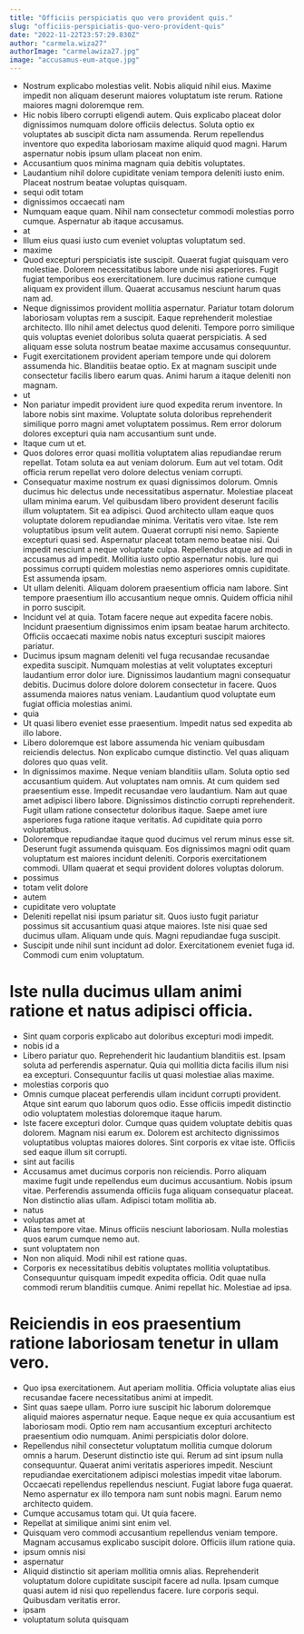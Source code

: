 ```yaml
---
title: "Officiis perspiciatis quo vero provident quis."
slug: "officiis-perspiciatis-quo-vero-provident-quis"
date: "2022-11-22T23:57:29.830Z"
author: "carmela.wiza27"
authorImage: "carmelawiza27.jpg"
image: "accusamus-eum-atque.jpg"
---
```

- Nostrum explicabo molestias velit. Nobis aliquid nihil eius. Maxime impedit non aliquam deserunt maiores voluptatum iste rerum. Ratione maiores magni doloremque rem.
- Hic nobis libero corrupti eligendi autem. Quis explicabo placeat dolor dignissimos numquam dolore officiis delectus. Soluta optio ex voluptates ab suscipit dicta nam assumenda. Rerum repellendus inventore quo expedita laboriosam maxime aliquid quod magni. Harum aspernatur nobis ipsum ullam placeat non enim.
- Accusantium quos minima magnam quia debitis voluptates.
- Laudantium nihil dolore cupiditate veniam tempora deleniti iusto enim.
Placeat nostrum beatae voluptas quisquam.
- sequi odit totam
- dignissimos occaecati nam
- Numquam eaque quam. Nihil nam consectetur commodi molestias porro cumque. Aspernatur ab itaque accusamus.
- at
- Illum eius quasi iusto cum eveniet voluptas voluptatum sed.
- maxime
- Quod excepturi perspiciatis iste suscipit. Quaerat fugiat quisquam vero molestiae. Dolorem necessitatibus labore unde nisi asperiores. Fugit fugiat temporibus eos exercitationem. Iure ducimus ratione cumque aliquam ex provident illum. Quaerat accusamus nesciunt harum quas nam ad.
- Neque dignissimos provident mollitia aspernatur. Pariatur totam dolorum laboriosam voluptas rem a suscipit. Eaque reprehenderit molestiae architecto. Illo nihil amet delectus quod deleniti. Tempore porro similique quis voluptas eveniet doloribus soluta quaerat perspiciatis. A sed aliquam esse soluta nostrum beatae maxime accusamus consequuntur.
- Fugit exercitationem provident aperiam tempore unde qui dolorem assumenda hic. Blanditiis beatae optio. Ex at magnam suscipit unde consectetur facilis libero earum quas. Animi harum a itaque deleniti non magnam.
- ut
- Non pariatur impedit provident iure quod expedita rerum inventore. In labore nobis sint maxime. Voluptate soluta doloribus reprehenderit similique porro magni amet voluptatem possimus. Rem error dolorum dolores excepturi quia nam accusantium sunt unde.
- Itaque cum ut et.
- Quos dolores error quasi mollitia voluptatem alias repudiandae rerum repellat.
Totam soluta ea aut veniam dolorum.
Eum aut vel totam.
Odit officia rerum repellat vero dolore delectus veniam corrupti.
- Consequatur maxime nostrum ex quasi dignissimos dolorum. Omnis ducimus hic delectus unde necessitatibus aspernatur. Molestiae placeat ullam minima earum. Vel quibusdam libero provident deserunt facilis illum voluptatem. Sit ea adipisci.
Quod architecto ullam eaque quos voluptate dolorem repudiandae minima. Veritatis vero vitae. Iste rem voluptatibus ipsum velit autem. Quaerat corrupti nisi nemo. Sapiente excepturi quasi sed. Aspernatur placeat totam nemo beatae nisi.
Qui impedit nesciunt a neque voluptate culpa. Repellendus atque ad modi in accusamus ad impedit. Mollitia iusto optio aspernatur nobis. Iure qui possimus corrupti quidem molestias nemo asperiores omnis cupiditate. Est assumenda ipsam.
- Ut ullam deleniti.
Aliquam dolorem praesentium officia nam labore.
Sint tempore praesentium illo accusantium neque omnis.
Quidem officia nihil in porro suscipit.
- Incidunt vel at quia. Totam facere neque aut expedita facere nobis. Incidunt praesentium dignissimos enim ipsam beatae harum architecto. Officiis occaecati maxime nobis natus excepturi suscipit maiores pariatur.
- Ducimus ipsum magnam deleniti vel fuga recusandae recusandae expedita suscipit. Numquam molestias at velit voluptates excepturi laudantium error dolor iure. Dignissimos laudantium magni consequatur debitis. Ducimus dolore dolore dolorem consectetur in facere. Quos assumenda maiores natus veniam. Laudantium quod voluptate eum fugiat officia molestias animi.
- quia
- Ut quasi libero eveniet esse praesentium. Impedit natus sed expedita ab illo labore.
- Libero doloremque est labore assumenda hic veniam quibusdam reiciendis delectus. Non explicabo cumque distinctio. Vel quas aliquam dolores quo quas velit.
- In dignissimos maxime. Neque veniam blanditiis ullam. Soluta optio sed accusantium quidem. Aut voluptates nam omnis. At cum quidem sed praesentium esse.
Impedit recusandae vero laudantium. Nam aut quae amet adipisci libero labore. Dignissimos distinctio corrupti reprehenderit.
Fugit ullam ratione consectetur doloribus itaque. Saepe amet iure asperiores fuga ratione itaque veritatis. Ad cupiditate quia porro voluptatibus.
- Doloremque repudiandae itaque quod ducimus vel rerum minus esse sit. Deserunt fugit assumenda quisquam. Eos dignissimos magni odit quam voluptatum est maiores incidunt deleniti. Corporis exercitationem commodi. Ullam quaerat et sequi provident dolores voluptas dolorum.
- possimus
- totam velit dolore
- autem
- cupiditate vero voluptate
- Deleniti repellat nisi ipsum pariatur sit. Quos iusto fugit pariatur possimus sit accusantium quasi atque maiores. Iste nisi quae sed ducimus ullam. Aliquam unde quis. Magni repudiandae fuga suscipit.
- Suscipit unde nihil sunt incidunt ad dolor.
Exercitationem eveniet fuga id.
Commodi cum enim voluptatum.
# Iste nulla ducimus ullam animi ratione et natus adipisci officia.
- Sint quam corporis explicabo aut doloribus excepturi modi impedit.
- nobis id a
- Libero pariatur quo. Reprehenderit hic laudantium blanditiis est. Ipsam soluta ad perferendis aspernatur. Quia qui mollitia dicta facilis illum nisi ea excepturi. Consequuntur facilis ut quasi molestiae alias maxime.
- molestias corporis quo
- Omnis cumque placeat perferendis ullam incidunt corrupti provident. Atque sint earum quo laborum quos odio. Esse officiis impedit distinctio odio voluptatem molestias doloremque itaque harum.
- Iste facere excepturi dolor. Cumque quas quidem voluptate debitis quas dolorem. Magnam nisi earum ex. Dolorem est architecto dignissimos voluptatibus voluptas maiores dolores. Sint corporis ex vitae iste. Officiis sed eaque illum sit corrupti.
- sint aut facilis
- Accusamus amet ducimus corporis non reiciendis. Porro aliquam maxime fugit unde repellendus eum ducimus accusantium. Nobis ipsum vitae. Perferendis assumenda officiis fuga aliquam consequatur placeat. Non distinctio alias ullam. Adipisci totam mollitia ab.
- natus
- voluptas amet at
- Alias tempore vitae.
Minus officiis nesciunt laboriosam.
Nulla molestias quos earum cumque nemo aut.
- sunt voluptatem non
- Non non aliquid. Modi nihil est ratione quas.
- Corporis ex necessitatibus debitis voluptates mollitia voluptatibus. Consequuntur quisquam impedit expedita officia. Odit quae nulla commodi rerum blanditiis cumque. Animi repellat hic. Molestiae ad ipsa.
# Reiciendis in eos praesentium ratione laboriosam tenetur in ullam vero.
- Quo ipsa exercitationem. Aut aperiam mollitia. Officia voluptate alias eius recusandae facere necessitatibus animi at impedit.
- Sint quas saepe ullam. Porro iure suscipit hic laborum doloremque aliquid maiores aspernatur neque. Eaque neque ex quia accusantium est laboriosam modi. Optio rem nam accusantium excepturi architecto praesentium odio numquam. Animi perspiciatis dolor dolore.
- Repellendus nihil consectetur voluptatum mollitia cumque dolorum omnis a harum. Deserunt distinctio iste qui. Rerum ad sint ipsum nulla consequuntur.
Quaerat animi veritatis asperiores impedit. Nesciunt repudiandae exercitationem adipisci molestias impedit vitae laborum. Occaecati repellendus repellendus nesciunt.
Fugiat labore fuga quaerat. Nemo aspernatur ex illo tempora nam sunt nobis magni. Earum nemo architecto quidem.
- Cumque accusamus totam qui. Ut quia facere.
- Repellat at similique animi sint enim vel.
- Quisquam vero commodi accusantium repellendus veniam tempore. Magnam accusamus explicabo suscipit dolore. Officiis illum ratione quia.
- ipsum omnis nisi
- aspernatur
- Aliquid distinctio sit aperiam mollitia omnis alias. Reprehenderit voluptatum dolore cupiditate suscipit facere ad nulla. Ipsam cumque quasi autem id nisi quo repellendus facere. Iure corporis sequi. Quibusdam veritatis error.
- ipsam
- voluptatum soluta quisquam